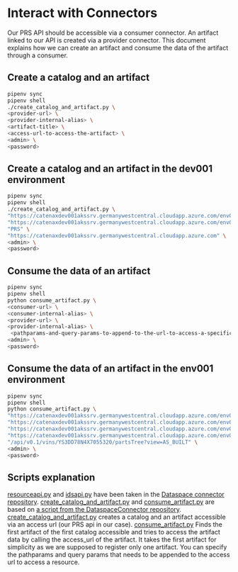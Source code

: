 # Interact with Connectors

Our PRS API should be accessible via a consumer connector. An artifact linked to our API is created via a provider connector.
This document explains how we can create an artifact and consume the data of the artifact through a consumer.

## Create a catalog and an artifact

```bash
pipenv sync
pipenv shell
./create_catalog_and_artifact.py \
<provider-url> \
<provider-internal-alias> \
<artifact-title> \
<access-url-to-access-the-artifact> \
<admin> \
<password>
```

## Create a catalog and an artifact in the dev001 environment

```bash
pipenv sync
pipenv shell
./create_catalog_and_artifact.py \
"https://catenaxdev001akssrv.germanywestcentral.cloudapp.azure.com/env001/producer" \
"https://catenaxdev001akssrv.germanywestcentral.cloudapp.azure.com/env001/producer" \
"PRS" \
"https://catenaxdev001akssrv.germanywestcentral.cloudapp.azure.com" \
<admin> \
<password>
```

## Consume the data of an artifact

```bash
pipenv sync
pipenv shell
python consume_artifact.py \
<consumer-url> \
<consumer-internal-alias> \
<provider-url> \
<provider-internal-alias> \
 <pathparams-and-query-params-to-append-to-the-url-to-access-a-specific-resource> \
<admin> \
<password>
```

## Consume the data of an artifact in the env001 environment

```bash
pipenv sync
pipenv shell
python consume_artifact.py \
"https://catenaxdev001akssrv.germanywestcentral.cloudapp.azure.com/env001/producer" \
"https://catenaxdev001akssrv.germanywestcentral.cloudapp.azure.com/env001/consumer" \
"https://catenaxdev001akssrv.germanywestcentral.cloudapp.azure.com/env001/producer" \
"https://catenaxdev001akssrv.germanywestcentral.cloudapp.azure.com/env001/consumer" \
"/api/v0.1/vins/YS3DD78N4X7055320/partsTree?view=AS_BUILT" \
<admin> \
<password>
```

## Scripts explanation

[resourceapi.py](https://github.com/International-Data-Spaces-Association/DataspaceConnector/blob/main/scripts/tests/resourceapi.py) and [idsapi.py](https://github.com/International-Data-Spaces-Association/DataspaceConnector/blob/main/scripts/tests/idsapi.py) have been taken in the [Dataspace connector repository](https://github.com/International-Data-Spaces-Association/DataspaceConnector).
[create_catalog_and_artifact.py](./create_catalof_and_artifact.py) and [consume_artifact.py](./consume_artifact.py) are based on [a script from the DataspaceConnector repository](https://github.com/International-Data-Spaces-Association/DataspaceConnector/blob/main/scripts/tests/contract_negotation_allow_access.py).
[create_catalog_and_artifact.py](./create_catalof_and_artifact.py) creates a catalog and an artifact accessible via an access url (our PRS api in our case).
[consume_artifact.py](./consume_artifact.py) Finds the first artifact of the first catalog accessible and tries to access the artifact data by calling the access_url of the artifact. It takes the first artifact for simplicity as we are supposed to register only one artifact. You can specify the pathparams and query params that needs to be appended to the access url to access a resource.